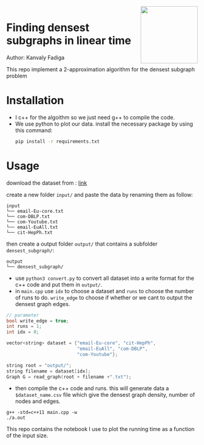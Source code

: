 <img src="https://miro.medium.com/max/2978/1*rmq7bd3GFjcwfXtkrBQaPQ.png" align="right" width="150"/>

# Finding densest subgraphs in linear time
Author: Kanvaly Fadiga

This repo implement a 2-approximation algorithm for the densest subgraph problem

# Installation

- I c++ for the algoithm so we just need g++ to compile the code.
- We use python to plot our data. install the necessary package by using this command:
    ```sh
    pip install -r requirements.txt
    ```


# Usage

download the dataset from : [link](http://snap.stanford.edu/data/index.html)

create a new folder `input/` and paste the data by renaming them as follow:

```
input
└── email-Eu-core.txt
└── com-DBLP.txt 
└── com-Youtube.txt
└── email-EuAll.txt
└── cit-HepPh.txt
```

then create a output folder `output/` that contains a subfolder `densest_subgraph/`: 

```
output
└── densest_subgraph/
```

- use `python3 convert.py` to convert all dataset into a write format for the c++ code and put them in `output/`.
- in `main.cpp` use `idx` to choose a dataset and `runs` to choose the number of runs to do. `write_edge` to choose if whether or we cant to output the densest graph edges.
```c++
// parameter
bool write_edge = true;
int runs = 1;
int idx = 0;

vector<string> dataset = {"email-Eu-core", "cit-HepPh", 
                          "email-EuAll", "com-DBLP", 
                          "com-Youtube"};

string root = "output/";
string filename = dataset[idx];
Graph G = read_graph(root + filename +".txt");
```
- then compile the c++ code and runs. this will generate data a `$dataset_name.csv` file which give the densest graph density, number of nodes and edges. 
```
g++ -std=c++11 main.cpp -w
./a.out
```



This repo contains the notebook I use to plot the running time as a function of the input size.
